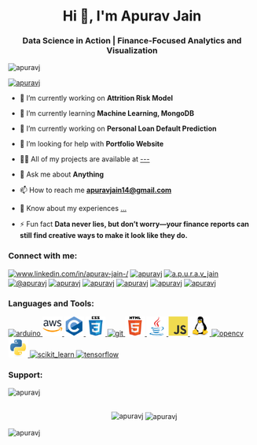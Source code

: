 <h1 align="center">Hi 👋, I'm Apurav Jain</h1>
<h3 align="center">Data Science in Action | Finance-Focused Analytics and Visualization</h3>

<p align="left"> <img src="https://komarev.com/ghpvc/?username=apuravj&label=Profile%20views&color=0e75b6&style=flat" alt="apuravj" /> </p>

<p align="left"> <a href="https://github.com/ryo-ma/github-profile-trophy"><img src="https://github-profile-trophy.vercel.app/?username=apuravj" alt="apuravj" /></a> </p>

- 🔭 I’m currently working on **Attrition Risk Model**

- 🌱 I’m currently learning **Machine Learning, MongoDB**

- 🔭 I’m currently working on **Personal Loan Default Prediction**

- 🤝 I’m looking for help with **Portfolio Website**

- 👨‍💻 All of my projects are available at [---](---)

- 💬 Ask me about **Anything**

- 📫 How to reach me **apuravjain14@gmail.com**

- 📄 Know about my experiences [...](...)

- ⚡ Fun fact **Data never lies, but don’t worry—your finance reports can still find creative ways to make it look like they do.**

<h3 align="left">Connect with me:</h3>
<p align="left">
<a href="https://linkedin.com/in/www.linkedin.com/in/apurav-jain-/" target="blank"><img align="center" src="https://raw.githubusercontent.com/rahuldkjain/github-profile-readme-generator/master/src/images/icons/Social/linked-in-alt.svg" alt="www.linkedin.com/in/apurav-jain-/" height="30" width="40" /></a>
<a href="https://stackoverflow.com/users/apuravj" target="blank"><img align="center" src="https://raw.githubusercontent.com/rahuldkjain/github-profile-readme-generator/master/src/images/icons/Social/stack-overflow.svg" alt="apuravj" height="30" width="40" /></a>
<a href="https://instagram.com/a.p.u.r.a.v_jain" target="blank"><img align="center" src="https://raw.githubusercontent.com/rahuldkjain/github-profile-readme-generator/master/src/images/icons/Social/instagram.svg" alt="a.p.u.r.a.v_jain" height="30" width="40" /></a>
<a href="https://medium.com/@apuravj" target="blank"><img align="center" src="https://raw.githubusercontent.com/rahuldkjain/github-profile-readme-generator/master/src/images/icons/Social/medium.svg" alt="@apuravj" height="30" width="40" /></a>
<a href="https://www.codechef.com/users/apuravj" target="blank"><img align="center" src="https://cdn.jsdelivr.net/npm/simple-icons@3.1.0/icons/codechef.svg" alt="apuravj" height="30" width="40" /></a>
<a href="https://www.hackerrank.com/apuravj" target="blank"><img align="center" src="https://raw.githubusercontent.com/rahuldkjain/github-profile-readme-generator/master/src/images/icons/Social/hackerrank.svg" alt="apuravj" height="30" width="40" /></a>
<a href="https://codeforces.com/profile/apuravj" target="blank"><img align="center" src="https://raw.githubusercontent.com/rahuldkjain/github-profile-readme-generator/master/src/images/icons/Social/codeforces.svg" alt="apuravj" height="30" width="40" /></a>
<a href="https://www.leetcode.com/apuravj" target="blank"><img align="center" src="https://raw.githubusercontent.com/rahuldkjain/github-profile-readme-generator/master/src/images/icons/Social/leet-code.svg" alt="apuravj" height="30" width="40" /></a>
<a href="https://auth.geeksforgeeks.org/user/apuravj" target="blank"><img align="center" src="https://raw.githubusercontent.com/rahuldkjain/github-profile-readme-generator/master/src/images/icons/Social/geeks-for-geeks.svg" alt="apuravj" height="30" width="40" /></a>
</p>

<h3 align="left">Languages and Tools:</h3>
<p align="left"> <a href="https://www.arduino.cc/" target="_blank" rel="noreferrer"> <img src="https://cdn.worldvectorlogo.com/logos/arduino-1.svg" alt="arduino" width="40" height="40"/> </a> <a href="https://aws.amazon.com" target="_blank" rel="noreferrer"> <img src="https://raw.githubusercontent.com/devicons/devicon/master/icons/amazonwebservices/amazonwebservices-original-wordmark.svg" alt="aws" width="40" height="40"/> </a> <a href="https://www.cprogramming.com/" target="_blank" rel="noreferrer"> <img src="https://raw.githubusercontent.com/devicons/devicon/master/icons/c/c-original.svg" alt="c" width="40" height="40"/> </a> <a href="https://www.w3schools.com/css/" target="_blank" rel="noreferrer"> <img src="https://raw.githubusercontent.com/devicons/devicon/master/icons/css3/css3-original-wordmark.svg" alt="css3" width="40" height="40"/> </a> <a href="https://git-scm.com/" target="_blank" rel="noreferrer"> <img src="https://www.vectorlogo.zone/logos/git-scm/git-scm-icon.svg" alt="git" width="40" height="40"/> </a> <a href="https://www.w3.org/html/" target="_blank" rel="noreferrer"> <img src="https://raw.githubusercontent.com/devicons/devicon/master/icons/html5/html5-original-wordmark.svg" alt="html5" width="40" height="40"/> </a> <a href="https://www.java.com" target="_blank" rel="noreferrer"> <img src="https://raw.githubusercontent.com/devicons/devicon/master/icons/java/java-original.svg" alt="java" width="40" height="40"/> </a> <a href="https://developer.mozilla.org/en-US/docs/Web/JavaScript" target="_blank" rel="noreferrer"> <img src="https://raw.githubusercontent.com/devicons/devicon/master/icons/javascript/javascript-original.svg" alt="javascript" width="40" height="40"/> </a> <a href="https://www.linux.org/" target="_blank" rel="noreferrer"> <img src="https://raw.githubusercontent.com/devicons/devicon/master/icons/linux/linux-original.svg" alt="linux" width="40" height="40"/> </a> <a href="https://opencv.org/" target="_blank" rel="noreferrer"> <img src="https://www.vectorlogo.zone/logos/opencv/opencv-icon.svg" alt="opencv" width="40" height="40"/> </a> <a href="https://www.python.org" target="_blank" rel="noreferrer"> <img src="https://raw.githubusercontent.com/devicons/devicon/master/icons/python/python-original.svg" alt="python" width="40" height="40"/> </a> <a href="https://scikit-learn.org/" target="_blank" rel="noreferrer"> <img src="https://upload.wikimedia.org/wikipedia/commons/0/05/Scikit_learn_logo_small.svg" alt="scikit_learn" width="40" height="40"/> </a> <a href="https://www.tensorflow.org" target="_blank" rel="noreferrer"> <img src="https://www.vectorlogo.zone/logos/tensorflow/tensorflow-icon.svg" alt="tensorflow" width="40" height="40"/> </a> </p>

<h3 align="left">Support:</h3>
<p><a href="https://www.buymeacoffee.com/apuravj"> <img align="left" src="https://cdn.buymeacoffee.com/buttons/v2/default-yellow.png" height="50" width="210" alt="apuravj" /></a></p><br><br>

<p><img align="left" src="https://github-readme-stats.vercel.app/api/top-langs?username=apuravj&show_icons=true&locale=en&layout=compact" alt="apuravj" /></p>

<p>&nbsp;<img align="center" src="https://github-readme-stats.vercel.app/api?username=apuravj&show_icons=true&locale=en" alt="apuravj" /></p>

<p><img align="center" src="https://github-readme-streak-stats.herokuapp.com/?user=apuravj&" alt="apuravj" /></p>
